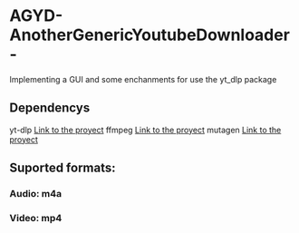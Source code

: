 # AGYD-AnotherGenericYoutubeDownloader-
Implementing a GUI and some enchanments for use the yt_dlp package

## Dependencys
yt-dlp [Link to the proyect](https://github.com/yt-dlp/yt-dlp)
ffmpeg [Link to the proyect](https://github.com/FFmpeg/FFmpeg)
mutagen [Link to the proyect](https://github.com/quodlibet/mutagen)

## Suported formats:
### Audio: m4a
### Video: mp4
